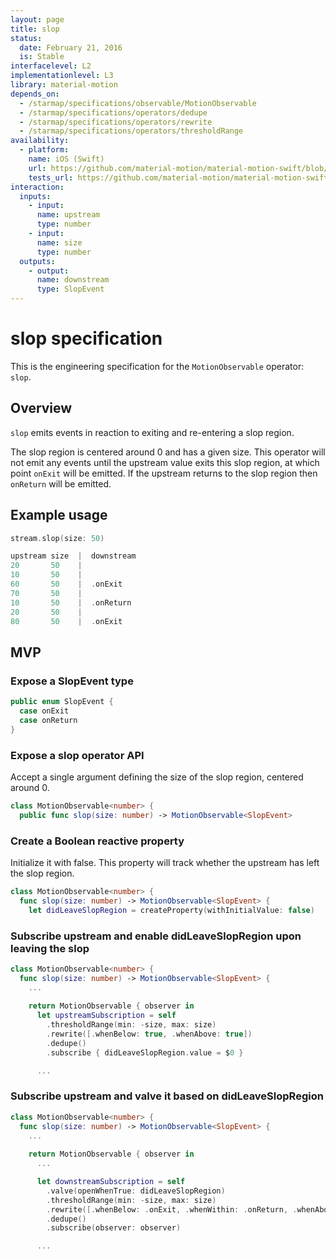 ```yaml
---
layout: page
title: slop
status:
  date: February 21, 2016
  is: Stable
interfacelevel: L2
implementationlevel: L3
library: material-motion
depends_on:
  - /starmap/specifications/observable/MotionObservable
  - /starmap/specifications/operators/dedupe
  - /starmap/specifications/operators/rewrite
  - /starmap/specifications/operators/thresholdRange
availability:
  - platform:
    name: iOS (Swift)
    url: https://github.com/material-motion/material-motion-swift/blob/develop/src/operators/slop.swift
    tests_url: https://github.com/material-motion/material-motion-swift/blob/develop/tests/unit/operator/slopTests.swift
interaction:
  inputs:
    - input:
      name: upstream
      type: number
    - input:
      name: size
      type: number
  outputs:
    - output:
      name: downstream
      type: SlopEvent
---
```


# slop specification

This is the engineering specification for the `MotionObservable` operator: `slop`.

## Overview

`slop` emits events in reaction to exiting and re-entering a slop region.

The slop region is centered around 0 and has a given size. This operator will not emit any
events until the upstream value exits this slop region, at which point `onExit` will be emitted. If
the upstream returns to the slop region then `onReturn` will be emitted.

## Example usage

```swift
stream.slop(size: 50)

upstream size  |  downstream
20       50    |
10       50    |
60       50    |  .onExit
70       50    |
10       50    |  .onReturn
20       50    |
80       50    |  .onExit
```

## MVP

### Expose a SlopEvent type

```swift
public enum SlopEvent {
  case onExit
  case onReturn
}
```

### Expose a slop operator API

Accept a single argument defining the size of the slop region, centered around 0.

```swift
class MotionObservable<number> {
  public func slop(size: number) -> MotionObservable<SlopEvent>
```

### Create a Boolean reactive property

Initialize it with false. This property will track whether the upstream has left the slop region.

```swift
class MotionObservable<number> {
  func slop(size: number) -> MotionObservable<SlopEvent> {
    let didLeaveSlopRegion = createProperty(withInitialValue: false)
```

### Subscribe upstream and enable didLeaveSlopRegion upon leaving the slop

```swift
class MotionObservable<number> {
  func slop(size: number) -> MotionObservable<SlopEvent> {
    ...
    
    return MotionObservable { observer in
      let upstreamSubscription = self
        .thresholdRange(min: -size, max: size)
        .rewrite([.whenBelow: true, .whenAbove: true])
        .dedupe()
        .subscribe { didLeaveSlopRegion.value = $0 }

      ...
```

### Subscribe upstream and valve it based on didLeaveSlopRegion

```swift
class MotionObservable<number> {
  func slop(size: number) -> MotionObservable<SlopEvent> {
    ...
    
    return MotionObservable { observer in
      ...

      let downstreamSubscription = self
        .valve(openWhenTrue: didLeaveSlopRegion)
        .thresholdRange(min: -size, max: size)
        .rewrite([.whenBelow: .onExit, .whenWithin: .onReturn, .whenAbove: .onExit])
        .dedupe()
        .subscribe(observer: observer)

      ...
```
